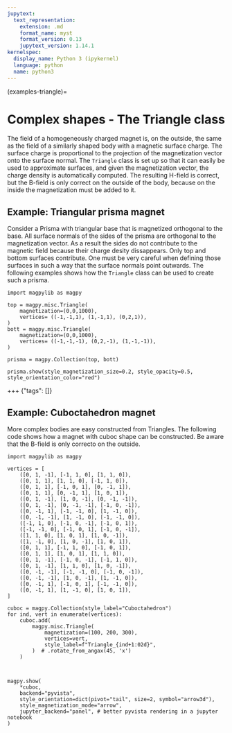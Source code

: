 ```yaml
---
jupytext:
  text_representation:
    extension: .md
    format_name: myst
    format_version: 0.13
    jupytext_version: 1.14.1
kernelspec:
  display_name: Python 3 (ipykernel)
  language: python
  name: python3
---
```


(examples-triangle)=

# Complex shapes - The Triangle class

The field of a homogeneously charged magnet is, on the outside, the same as the field of a similarly shaped body with a magnetic surface charge. The surface charge is proportional to the projection of the magnetization vector onto the surface normal. The `Triangle` class is set up so that it can easily be used to approximate surfaces, and given the magnetization vector, the charge density is automatically computed. The resulting H-field is correct, but the B-field is only correct on the outside of the body, because on the inside the magnetization must be added to it.

## Example: Triangular prisma magnet

Consider a Prisma with triangular base that is magnetized orthogonal to the base. All surface normals of the sides of the prisma are orthogonal to the magnetization vector. As a result the sides do not contribute to the magnetic field because their charge desity dissappears. Only top and bottom surfaces contribute. One must be very careful when defining those surfaces in such a way that the surface normals point outwards. The following examples shows how the `Triangle` class can be used to create such a prisma.

```{code-cell} ipython3
import magpylib as magpy

top = magpy.misc.Triangle(
    magnetization=(0,0,1000),
    vertices= ((-1,-1,1), (1,-1,1), (0,2,1)),
)
bott = magpy.misc.Triangle(
    magnetization=(0,0,1000),
    vertices= ((-1,-1,-1), (0,2,-1), (1,-1,-1)),
)

prisma = magpy.Collection(top, bott)

prisma.show(style_magnetization_size=0.2, style_opacity=0.5, style_orientation_color="red")
```

+++ {"tags": []}

## Example: Cuboctahedron magnet

More complex bodies are easy constructed from Triangles. The following code shows how a magnet with cuboc shape can be constructed. Be aware that the B-field is only correcto on the outside.

```{code-cell} ipython3
import magpylib as magpy

vertices = [
    ([0, 1, -1], [-1, 1, 0], [1, 1, 0]),
    ([0, 1, 1], [1, 1, 0], [-1, 1, 0]),
    ([0, 1, 1], [-1, 0, 1], [0, -1, 1]),
    ([0, 1, 1], [0, -1, 1], [1, 0, 1]),
    ([0, 1, -1], [1, 0, -1], [0, -1, -1]),
    ([0, 1, -1], [0, -1, -1], [-1, 0, -1]),
    ([0, -1, 1], [-1, -1, 0], [1, -1, 0]),
    ([0, -1, -1], [1, -1, 0], [-1, -1, 0]),
    ([-1, 1, 0], [-1, 0, -1], [-1, 0, 1]),
    ([-1, -1, 0], [-1, 0, 1], [-1, 0, -1]),
    ([1, 1, 0], [1, 0, 1], [1, 0, -1]),
    ([1, -1, 0], [1, 0, -1], [1, 0, 1]),
    ([0, 1, 1], [-1, 1, 0], [-1, 0, 1]),
    ([0, 1, 1], [1, 0, 1], [1, 1, 0]),
    ([0, 1, -1], [-1, 0, -1], [-1, 1, 0]),
    ([0, 1, -1], [1, 1, 0], [1, 0, -1]),
    ([0, -1, -1], [-1, -1, 0], [-1, 0, -1]),
    ([0, -1, -1], [1, 0, -1], [1, -1, 0]),
    ([0, -1, 1], [-1, 0, 1], [-1, -1, 0]),
    ([0, -1, 1], [1, -1, 0], [1, 0, 1]),
]

cuboc = magpy.Collection(style_label="Cuboctahedron")
for ind, vert in enumerate(vertices):
    cuboc.add(
        magpy.misc.Triangle(
            magnetization=(100, 200, 300),
            vertices=vert,
            style_label=f"Triangle_{ind+1:02d}",
        )  # .rotate_from_angax(45, 'x')
    )



magpy.show(
    *cuboc,
    backend="pyvista",
    style_orientation=dict(pivot="tail", size=2, symbol="arrow3d"),
    style_magnetization_mode="arrow",
    jupyter_backend="panel", # better pyvista rendering in a jupyter notebook
)
```
